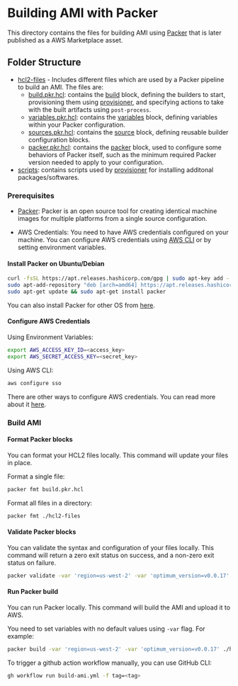 # Building AMI with Packer

This directory contains the files for building AMI using [Packer](https://github.com/hashicorp/packer) that is later published as a AWS Marketplace asset.


## Folder Structure

- [hcl2-files](./hcl2-files/) - Includes different files which are used by a Packer pipeline to build an AMI. The files are:
  - [build.pkr.hcl](./hcl2-files/build.pkr.hcl): contains the [build](https://developer.hashicorp.com/packer/docs/templates/hcl_templates/blocks/build) block, defining the builders to start, provisioning them using [provisioner](https://developer.hashicorp.com/packer/docs/templates/hcl_templates/blocks/build/provisioner), and specifying actions to take with the built artifacts using `post-process`.
  - [variables.pkr.hcl](./hcl2-files/variables.pkr.hcl): contains the [variables](https://developer.hashicorp.com/packer/docs/templates/hcl_templates/blocks/variable) block, defining variables within your Packer configuration.
  - [sources.pkr.hcl](./hcl2-files/sources.pkr.hcl): contains the [source](https://developer.hashicorp.com/packer/docs/templates/hcl_templates/blocks/source) block, defining reusable builder configuration blocks.
  - [packer.pkr.hcl](./hcl2-files/packer.pkr.hcl): contains the [packer](https://developer.hashicorp.com/packer/docs/templates/hcl_templates/blocks/packer) block, used to configure some behaviors of Packer itself, such as the minimum required Packer version needed to apply to your configuration.
- [scripts](./scripts): contains scripts used by [provisioner](https://developer.hashicorp.com/packer/docs/templates/hcl_templates/blocks/build/provisioner) for installing additonal packages/softwares.


### Prerequisites
 - [Packer](https://developer.hashicorp.com/packer/docs/intro): Packer is an open source tool for creating identical machine images for multiple platforms from a single source configuration.

 - AWS Credentials: You need to have AWS credentials configured on your machine. You can configure AWS credentials using [AWS CLI](https://github.com/aws/aws-cli) or by setting environment variables.

 #### Install Packer on Ubuntu/Debian
 ```bash
 curl -fsSL https://apt.releases.hashicorp.com/gpg | sudo apt-key add -
 sudo apt-add-repository "deb [arch=amd64] https://apt.releases.hashicorp.com $(lsb_release -cs) main"
 sudo apt-get update && sudo apt-get install packer
 ```

You can also install Packer for other OS from [here](https://developer.hashicorp.com/packer/tutorials/docker-get-started/get-started-install-cli).

#### Configure AWS Credentials

Using Environment Variables:
```bash
export AWS_ACCESS_KEY_ID=<access_key>
export AWS_SECRET_ACCESS_KEY=<secret_key>
```

Using AWS CLI:
```bash
aws configure sso
```

There are other ways to configure AWS credentials. You can read more about it [here](https://github.com/aws/aws-cli?tab=readme-ov-file#configuration).

### Build AMI

#### Format Packer blocks
You can format your HCL2 files locally. This command will update your files in place.

Format a single file:
```bash
packer fmt build.pkr.hcl
```

Format all files in a directory:
```bash
packer fmt ./hcl2-files
```

#### Validate Packer blocks
You can validate the syntax and configuration of your files locally. This command will return a zero exit status on success, and a non-zero exit status on failure.

```bash
packer validate -var 'region=us-west-2' -var 'optimum_version=v0.0.17' ./hcl2-files
```

#### Run Packer build
You can run Packer locally. This command will build the AMI and upload it to AWS.

You need to set variables with no default values using `-var` flag. For example:
```bash
packer build -var 'region=us-west-2' -var 'optimum_version=v0.0.17' ./hcl2-files
```

To trigger a github action workflow manually, you can use GitHub CLI:
```bash
gh workflow run build-ami.yml -f tag=<tag>
```
